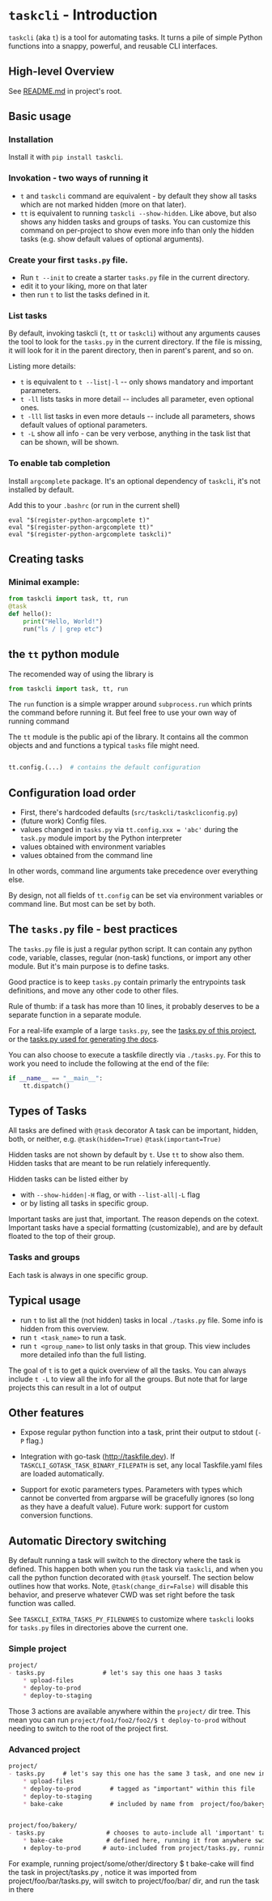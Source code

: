 # `taskcli` - Introduction

`taskcli` (aka `t`) is a tool for automating tasks.
It turns a pile of simple Python functions into a snappy, powerful, and reusable CLI interfaces.

## High-level Overview
See [README.md](../README.md) in project's root.

## Basic usage

### Installation
Install it with `pip install taskcli`.

### Invokation - two ways of running it
- `t` and `taskcli` command are equivalent - by default they show all tasks which are not marked hidden (more on that later).
- `tt` is equivalent to running `taskcli --show-hidden`. Like above, but also shows any hidden tasks and groups of tasks. You can customize this command on per-project to show even more info than only the hidden tasks (e.g. show default values of optional arguments).

### Create your first `tasks.py` file.
- Run `t --init` to create a starter `tasks.py` file in the current directory.
- edit it to your liking, more on that later
- then run `t` to list the tasks defined in it.

### List tasks
By default, invoking taskcli (`t`, `tt` or `taskcli`) without any arguments causes the tool to look for the `tasks.py` in the current directory. If the file is missing, it will look for it in the parent directory, then in parent's parent, and so on.

Listing more details:
- `t` is equivalent to `t --list|-l` -- only shows mandatory and important parameters.
- `t -ll` lists tasks in more detail  -- includes all parameter, even optional ones.
- `t -lll` list tasks in even more detauls -- include all parameters, shows default values of optional parameters.
- `t -L` show all info - can be very verbose, anything in the task list that can be shown, will be shown.

### To enable tab completion
Install `argcomplete` package. It's an optional dependency of `taskcli`, it's not installed by default.

Add this to your `.bashrc` (or run in the current shell)
```
eval "$(register-python-argcomplete t)"
eval "$(register-python-argcomplete tt)"
eval "$(register-python-argcomplete taskcli)"
```



## Creating tasks

### Minimal example:
```python
from taskcli import task, tt, run
@task
def hello():
    print("Hello, World!")
    run("ls / | grep etc")

```

## the `tt` python module
The recomended way of using the library is
```python
from taskcli import task, tt, run
```
The `run` function is a simple wrapper around `subprocess.run` which prints the command before running it.
But feel free to use your own way of running command

The `tt` module is the public api of the library. It contains all the common objects and and functions a typical `tasks` file might need.

```python

tt.config.(...)  # contains the default configuration

```

## Configuration load order
- First, there's hardcoded defaults (`src/taskcli/taskcliconfig.py`)
- (future work) Config files.
- values changed in `tasks.py` via `tt.config.xxx = 'abc'` during the `task.py` module import by the Python interpreter
- values obtained with environment variables
- values obtained from the command line

In other words, command line arguments take precedence over everything else.

By design, not all fields of `tt.config` can be set via environment variables or command line. But most can be set by both.


## The `tasks.py` file - best practices
The `tasks.py` file is just a regular python script.
It can contain any python code, variable, classes, regular (non-task) functions, or import any other module.
But it's main purpose is to define tasks.

Good practice is to keep `tasks.py` contain primarly the entrypoints task definitions, and move any other code to other files.

Rule of thumb: if a task has more than 10 lines, it probably deserves to be a separate function in a separate module.

For a real-life example of a large `tasks.py`, see the [tasks.py of this project](../tasks.py), or the [tasks.py used for generating the docs](../docsgenerator/tasks.py).

You can also choose to execute a taskfile directly via `./tasks.py`. For this to work you need to include the following
at the end of the file:
```python
if __name__ == "__main__":
    tt.dispatch()
```

## Types of Tasks
All tasks are defined with `@task` decorator
A task can be important, hidden, both, or neither,
e.g.
`@task(hidden=True)`
`@task(important=True)`


Hidden tasks are not shown by default by `t`. Use `tt` to show also them.
Hidden tasks that are meant to be run relatiely inferequently.

Hidden tasks can be listed either by
- with `--show-hidden|-H` flag, or with `--list-all|-L` flag
- or by listing all tasks in specific group.

Important tasks are just that, important.
The reason depends on the cotext.
Important tasks have a special formatting (customizable), and are by default floated to the top of their group.

### Tasks and groups
Each task is always in one specific group.

## Typical usage
- run `t` to list all the (not hidden) tasks in local `./tasks.py` file. Some info is hidden from this overview.
- run `t <task_name>` to run a task.
- run `t <group_name>` to list only tasks in that group. This view includes more detailed info than the full listing.

The goal of `t` is to get a quick overview of all the tasks.
You can always include `t -L` to view all the info for all the groups. But note that for large projects
this can result in a lot of output




## Other features
- Expose regular python function into a task, print their output to stdout  (`-P` flag.)

- Integration with go-task (http://taskfile.dev).  If `TASKCLI_GOTASK_TASK_BINARY_FILEPATH` is set, any local Taskfile.yaml files are loaded automatically.

- Support for exotic parameters types. Parameters with types which cannot be converted from argparse will be gracefully ignores (so long as they have a deafult value). Future work: support for custom conversion functions.


## Automatic Directory switching

By default running a task will switch to the directory where the task is defined.
This happen both when you run the task via `taskcli`, and when you call the python function decorated with `@task` yourself.
The section below outlines how that works.
Note, `@task(change_dir=False)` will disable this behavior, and preserve whatever CWD was set right before the task function was called.

See `TASKCLI_EXTRA_TASKS_PY_FILENAMES` to customize where `taskcli` looks for `tasks.py` files in directories above the current one.


### Simple project
```markdown
project/
- tasks.py                # let's say this one haas 3 tasks
    * upload-files
    * deploy-to-prod
    * deploy-to-staging
```

Those 3 actions are available anywhere within the `project/` dir tree.
This mean you can run
`project/foo1/foo2/foo2/$ t deploy-to-prod`
without needing to switch to the root of the project first.

### Advanced project
```markdown
project/
- tasks.py     # let's say this one has the same 3 task, and one new included one.
    * upload-files
    * deploy-to-prod        # tagged as "important" within this file
    * deploy-to-staging
    * bake-cake             # included by name from  project/foo/bakery/tasks.py


project/foo/bakery/
- tasks.py                 # chooses to auto-include all 'important' tasks from project/tasks.py
    * bake-cake            # defined here, running it from anywhere switches to project/foo/bakery/
    ⬆ deploy-to-prod      # auto-included from project/tasks.py, running it switches to project/ dir
```

For example, running
project/some/other/directory $ t bake-cake
will find the task in project/tasks.py , notice it was imported from project/foo/bar/tasks.py,
will switch to project/foo/bar/ dir, and run the task in there
```
